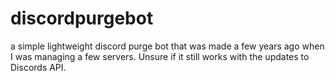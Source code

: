# discordpurgebot
a simple lightweight discord purge bot that was made a few years ago when I was managing a few servers.
Unsure if it still works with the updates to Discords API.
